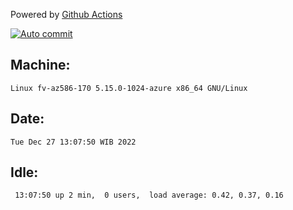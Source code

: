 Powered by [Github Actions](https://github.com/features/actions)

[![Auto commit](https://github.com/hiage/workstation/workflows/Auto%20commit/badge.svg)](https://github.com/hiage/workstation/actions?query=workflow%3A%22Auto+commit%22)

## Machine:
```
Linux fv-az586-170 5.15.0-1024-azure x86_64 GNU/Linux
```
## Date:
```
Tue Dec 27 13:07:50 WIB 2022
```
## Idle:
```
 13:07:50 up 2 min,  0 users,  load average: 0.42, 0.37, 0.16
```
